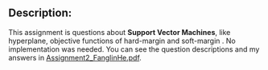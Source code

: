 ## Description:
This assignment is questions about **Support Vector Machines**, like hyperplane, objective functions of hard-margin and soft-margin .  No implementation was needed.  You can see the question descriptions and my answers in [Assignment2_FanglinHe.pdf](Assignment2_FanglinHe.pdf).